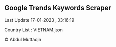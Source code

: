 

## Google Trends Keywords Scraper 
 
Last Update 17-01-2023 , 03:16:19

Country List :
VIETNAM.json



© Abdul Muttaqin 
